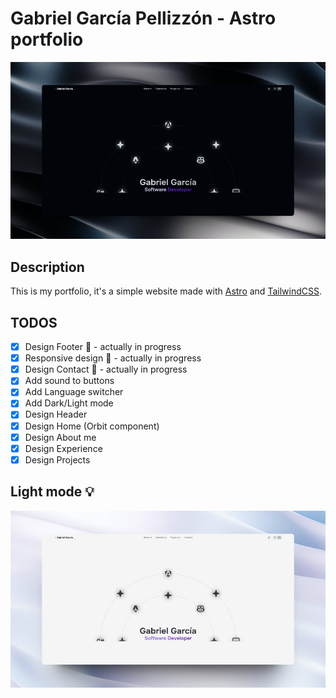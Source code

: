 
 # Gabriel García Pellizzón - Astro portfolio
![](./readme/Preview.png)


## Description
This is my portfolio, it's a simple website made with [Astro](https://astro.build/) and [TailwindCSS](https://tailwindcss.com/).

## TODOS
- [x] Design Footer :construction: - actually in progress
- [x] Responsive design :construction: - actually in progress
- [x] Design Contact :construction: - actually in progress
- [x] Add sound to buttons
- [x] Add Language switcher
- [x] Add Dark/Light mode
- [x] Design Header
- [x] Design Home (Orbit component)
- [x] Design About me
- [x] Design Experience
- [x] Design Projects 

## Light mode 💡
![](./readme/preview_white.png)
